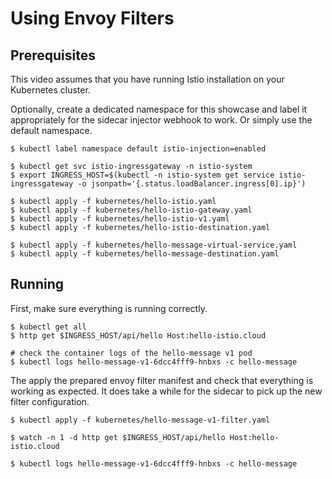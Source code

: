 # Using Envoy Filters

## Prerequisites

This video assumes that you have running Istio installation on your Kubernetes cluster.

Optionally, create a dedicated namespace for this showcase and label it appropriately for the sidecar injector webhook to work. Or simply use the default namespace.

```
$ kubectl label namespace default istio-injection=enabled

$ kubectl get svc istio-ingressgateway -n istio-system
$ export INGRESS_HOST=$(kubectl -n istio-system get service istio-ingressgateway -o jsonpath='{.status.loadBalancer.ingress[0].ip}')

$ kubectl apply -f kubernetes/hello-istio.yaml
$ kubectl apply -f kubernetes/hello-istio-gateway.yaml
$ kubectl apply -f kubernetes/hello-istio-v1.yaml
$ kubectl apply -f kubernetes/hello-istio-destination.yaml

$ kubectl apply -f kubernetes/hello-message-virtual-service.yaml
$ kubectl apply -f kubernetes/hello-message-destination.yaml
```

## Running

First, make sure everything is running correctly.

```
$ kubectl get all
$ http get $INGRESS_HOST/api/hello Host:hello-istio.cloud

# check the container logs of the hello-message v1 pod
$ kubectl logs hello-message-v1-6dcc4fff9-hnbxs -c hello-message
```

The apply the prepared envoy filter manifest and check that everything is working as expected. It does take a while for the sidecar to pick up
the new filter configuration.

```
$ kubectl apply -f kubernetes/hello-message-v1-filter.yaml

$ watch -n 1 -d http get $INGRESS_HOST/api/hello Host:hello-istio.cloud

$ kubectl logs hello-message-v1-6dcc4fff9-hnbxs -c hello-message
```